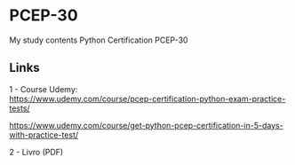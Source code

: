 # PCEP-30
My study contents Python Certification PCEP-30


## Links

1 - Course Udemy:  
https://www.udemy.com/course/pcep-certification-python-exam-practice-tests/

https://www.udemy.com/course/get-python-pcep-certification-in-5-days-with-practice-test/

2 - Livro (PDF)

